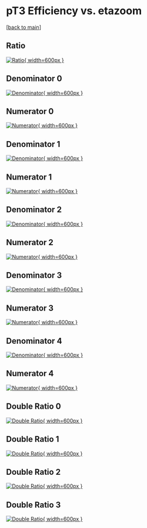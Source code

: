 # pT3 Efficiency vs. etazoom

[[back to main](./)]



## Ratio

[![Ratio](../mtv/var/pT3_vtr_0_-1_eff_etazoom.png){ width=600px }](../mtv/var/pT3_vtr_0_-1_eff_etazoom.pdf)

## Denominator 0

[![Denominator](../mtv/den/pT3_vtr_0_-1_eff_etazoom_den0.png){ width=600px }](../mtv/den/pT3_vtr_0_-1_eff_etazoom_den0.pdf)

## Numerator 0

[![Numerator](../mtv/num/pT3_vtr_0_-1_eff_etazoom_num0.png){ width=600px }](../mtv/num/pT3_vtr_0_-1_eff_etazoom_num0.pdf)

## Denominator 1

[![Denominator](../mtv/den/pT3_vtr_0_-1_eff_etazoom_den1.png){ width=600px }](../mtv/den/pT3_vtr_0_-1_eff_etazoom_den1.pdf)

## Numerator 1

[![Numerator](../mtv/num/pT3_vtr_0_-1_eff_etazoom_num1.png){ width=600px }](../mtv/num/pT3_vtr_0_-1_eff_etazoom_num1.pdf)

## Denominator 2

[![Denominator](../mtv/den/pT3_vtr_0_-1_eff_etazoom_den2.png){ width=600px }](../mtv/den/pT3_vtr_0_-1_eff_etazoom_den2.pdf)

## Numerator 2

[![Numerator](../mtv/num/pT3_vtr_0_-1_eff_etazoom_num2.png){ width=600px }](../mtv/num/pT3_vtr_0_-1_eff_etazoom_num2.pdf)

## Denominator 3

[![Denominator](../mtv/den/pT3_vtr_0_-1_eff_etazoom_den3.png){ width=600px }](../mtv/den/pT3_vtr_0_-1_eff_etazoom_den3.pdf)

## Numerator 3

[![Numerator](../mtv/num/pT3_vtr_0_-1_eff_etazoom_num3.png){ width=600px }](../mtv/num/pT3_vtr_0_-1_eff_etazoom_num3.pdf)

## Denominator 4

[![Denominator](../mtv/den/pT3_vtr_0_-1_eff_etazoom_den4.png){ width=600px }](../mtv/den/pT3_vtr_0_-1_eff_etazoom_den4.pdf)

## Numerator 4

[![Numerator](../mtv/num/pT3_vtr_0_-1_eff_etazoom_num4.png){ width=600px }](../mtv/num/pT3_vtr_0_-1_eff_etazoom_num4.pdf)

## Double Ratio 0

[![Double Ratio](../mtv/ratio/pT3_vtr_0_-1_eff_etazoom_ratio0.png){ width=600px }](../mtv/ratio/pT3_vtr_0_-1_eff_etazoom_ratio0.pdf)

## Double Ratio 1

[![Double Ratio](../mtv/ratio/pT3_vtr_0_-1_eff_etazoom_ratio1.png){ width=600px }](../mtv/ratio/pT3_vtr_0_-1_eff_etazoom_ratio1.pdf)

## Double Ratio 2

[![Double Ratio](../mtv/ratio/pT3_vtr_0_-1_eff_etazoom_ratio2.png){ width=600px }](../mtv/ratio/pT3_vtr_0_-1_eff_etazoom_ratio2.pdf)

## Double Ratio 3

[![Double Ratio](../mtv/ratio/pT3_vtr_0_-1_eff_etazoom_ratio3.png){ width=600px }](../mtv/ratio/pT3_vtr_0_-1_eff_etazoom_ratio3.pdf)

